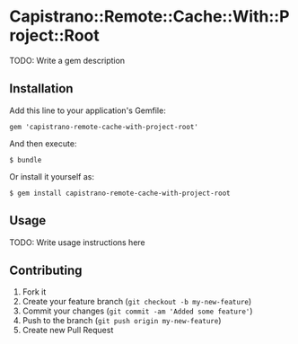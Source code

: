 # Capistrano::Remote::Cache::With::Project::Root

TODO: Write a gem description

## Installation

Add this line to your application's Gemfile:

    gem 'capistrano-remote-cache-with-project-root'

And then execute:

    $ bundle

Or install it yourself as:

    $ gem install capistrano-remote-cache-with-project-root

## Usage

TODO: Write usage instructions here

## Contributing

1. Fork it
2. Create your feature branch (`git checkout -b my-new-feature`)
3. Commit your changes (`git commit -am 'Added some feature'`)
4. Push to the branch (`git push origin my-new-feature`)
5. Create new Pull Request
